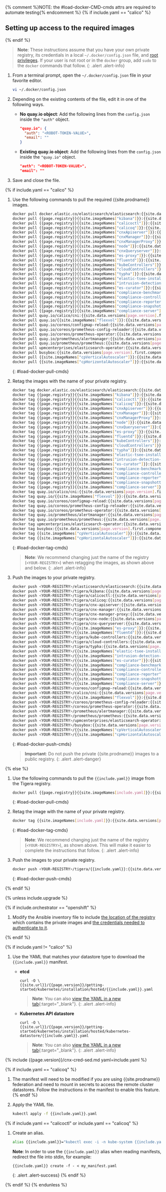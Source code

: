 {% comment %}NOTE: the #load-docker-CMD-cmds attrs are required to automate testing{% endcomment %}
{% if include.yaml == "calico" %}
## Setting up access to the required images
{% endif %}

> **Note**: These instructions assume that you have your own private registry,
> its credentials in a local `~/.docker/config.json` file, and
> [root privileges](https://docs.docker.com/install/linux/linux-postinstall/).
> If your user is not root or in the `docker` group, add `sudo` to the `docker` commands that follow.
{: .alert .alert-info}

1. From a terminal prompt, open the `~/.docker/config.json` file in your favorite editor.

   ```bash
   vi ~/.docker/config.json
   ```

1. Depending on the existing contents of the file, edit it in one of the following ways.

   - **No quay.io object**: Add the following lines from the `config.json` inside the `"auth"` object.

     ```json
     "quay.io": {
       "auth": "<ROBOT-TOKEN-VALUE>",
       "email": ""
     }
     ```

   - **Existing quay.io object**: Add the following lines from the `config.json` inside the `"quay.io"` object.

     ```json
     "auth": "<ROBOT-TOKEN-VALUE>",
     "email": ""
     ```

1. Save and close the file.

{% if include.yaml == "calico" %}

1. Use the following commands to pull the required {{site.prodname}} images.

   ```bash
   docker pull docker.elastic.co/elasticsearch/elasticsearch:{{site.data.versions[page.version].first.components["elasticsearch"].version}}
   docker pull {{page.registry}}{{site.imageNames["kibana"]}}:{{site.data.versions[page.version].first.components["kibana"].version}}
   docker pull {{page.registry}}{{site.imageNames["calicoctl"]}}:{{site.data.versions[page.version].first.components["calicoctl"].version}}
   docker pull {{page.registry}}{{site.imageNames["calicoq"]}}:{{site.data.versions[page.version].first.components["calicoq"].version}}
   docker pull {{page.registry}}{{site.imageNames["cnxApiserver"]}}:{{site.data.versions[page.version].first.components["cnx-apiserver"].version}}
   docker pull {{page.registry}}{{site.imageNames["cnxManager"]}}:{{site.data.versions[page.version].first.components["cnx-manager"].version}}
   docker pull {{page.registry}}{{site.imageNames["cnxManagerProxy"]}}:{{site.data.versions[page.version].first.components["cnx-manager-proxy"].version}}
   docker pull {{page.registry}}{{site.imageNames["node"]}}:{{site.data.versions[page.version].first.components["cnx-node"].version}}
   docker pull {{page.registry}}{{site.imageNames["cnxQueryserver"]}}:{{site.data.versions[page.version].first.components["cnx-queryserver"].version}}
   docker pull {{page.registry}}{{site.imageNames["es-proxy"]}}:{{site.data.versions[page.version].first.components["es-proxy"].version}}
   docker pull {{page.registry}}{{site.imageNames["fluentd"]}}:{{site.data.versions[page.version].first.components["fluentd"].version}}
   docker pull {{page.registry}}{{site.imageNames["kubeControllers"]}}:{{site.data.versions[page.version].first.components["cnx-kube-controllers"].version}}
   docker pull {{page.registry}}{{site.imageNames["cloudControllers"]}}:{{site.data.versions[page.version].first.components["cloud-controllers"].version}}
   docker pull {{page.registry}}{{site.imageNames["typha"]}}:{{site.data.versions[page.version].first.components["typha"].version}}
   docker pull {{page.registry}}{{site.imageNames["elastic-tsee-installer"]}}:{{site.data.versions[page.version].first.components["elastic-tsee-installer"].version}}
   docker pull {{page.registry}}{{site.imageNames["intrusion-detection-controller"]}}:{{site.data.versions[page.version].first.components["intrusion-detection-controller"].version}}
   docker pull {{page.registry}}{{site.imageNames["es-curator"]}}:{{site.data.versions[page.version].first.components["es-curator"].version}}
   docker pull {{page.registry}}{{site.imageNames["compliance-benchmarker"]}}:{{site.data.versions[page.version].first.components["compliance-benchmarker"].version}}
   docker pull {{page.registry}}{{site.imageNames["compliance-controller"]}}:{{site.data.versions[page.version].first.components["compliance-controller"].version}}
   docker pull {{page.registry}}{{site.imageNames["compliance-reporter"]}}:{{site.data.versions[page.version].first.components["compliance-reporter"].version}}
   docker pull {{page.registry}}{{site.imageNames["compliance-snapshotter"]}}:{{site.data.versions[page.version].first.components["compliance-snapshotter"].version}}
   docker pull {{page.registry}}{{site.imageNames["compliance-server"]}}:{{site.data.versions[page.version].first.components["compliance-server"].version}}
   docker pull quay.io/calico/cni:{{site.data.versions[page.version].first.components["calico/cni"].version}}
   docker pull quay.io/{{site.imageNames["flexvol"]}}:{{site.data.versions[page.version].first.components["flexvol"].version}}
   docker pull quay.io/coreos/configmap-reload:{{site.data.versions[page.version].first.components["configmap-reload"].version}}
   docker pull quay.io/coreos/prometheus-config-reloader:{{site.data.versions[page.version].first.components["prometheus-config-reloader"].version}}
   docker pull quay.io/coreos/prometheus-operator:{{site.data.versions[page.version].first.components["prometheus-operator"].version}}
   docker pull quay.io/prometheus/alertmanager:{{site.data.versions[page.version].first.components["alertmanager"].version}}
   docker pull quay.io/prometheus/prometheus:{{site.data.versions[page.version].first.components["prometheus"].version}}
   docker pull upmcenterprises/elasticsearch-operator:{{site.data.versions[page.version].first.components["elasticsearch-operator"].version}}
   docker pull busybox:{{site.data.versions[page.version].first.components["busybox"].version}}
   docker pull {{site.imageNames["cpVerticalAutoscaler"]}}:{{site.data.versions[page.version].first.components["cpVerticalAutoscaler"].version}}
   docker pull {{site.imageNames["cpHorizontalAutoscaler"]}}:{{site.data.versions[page.version].first.components["cpHorizontalAutoscaler"].version}}
   ```
   {: #load-docker-pull-cmds}

1. Retag the images with the name of your private registry.

   ```bash
   docker tag docker.elastic.co/elasticsearch/elasticsearch:{{site.data.versions[page.version].first.components["elasticsearch"].version}} <YOUR-REGISTRY>/elasticsearch/elasticsearch:{{site.data.versions[page.version].first.components["elasticsearch"].version}}
   docker tag {{page.registry}}{{site.imageNames["kibana"]}}:{{site.data.versions[page.version].first.components["kibana"].version}} <YOUR-REGISTRY>/tigera/kibana:{{site.data.versions[page.version].first.components["kibana"].version}}
   docker tag {{page.registry}}{{site.imageNames["calicoctl"]}}:{{site.data.versions[page.version].first.components["calicoctl"].version}} <YOUR-REGISTRY>/{{site.imageNames["calicoctl"]}}:{{site.data.versions[page.version].first.components["calicoctl"].version}}
   docker tag {{page.registry}}{{site.imageNames["calicoq"]}}:{{site.data.versions[page.version].first.components["calicoq"].version}} <YOUR-REGISTRY>/{{site.imageNames["calicoq"]}}:{{site.data.versions[page.version].first.components["calicoq"].version}}
   docker tag {{page.registry}}{{site.imageNames["cnxApiserver"]}}:{{site.data.versions[page.version].first.components["cnx-apiserver"].version}} <YOUR-REGISTRY>/{{site.imageNames["cnxApiserver"]}}:{{site.data.versions[page.version].first.components["cnx-apiserver"].version}}
   docker tag {{page.registry}}{{site.imageNames["cnxManager"]}}:{{site.data.versions[page.version].first.components["cnx-manager"].version}} <YOUR-REGISTRY>/{{site.imageNames["cnxManager"]}}:{{site.data.versions[page.version].first.components["cnx-manager"].version}}
   docker tag {{page.registry}}{{site.imageNames["cnxManagerProxy"]}}:{{site.data.versions[page.version].first.components["cnx-manager-proxy"].version}} <YOUR-REGISTRY>/{{site.imageNames["cnxManagerProxy"]}}:{{site.data.versions[page.version].first.components["cnx-manager-proxy"].version}}
   docker tag {{page.registry}}{{site.imageNames["node"]}}:{{site.data.versions[page.version].first.components["cnx-node"].version}} <YOUR-REGISTRY>/{{site.imageNames["node"]}}:{{site.data.versions[page.version].first.components["cnx-node"].version}}
   docker tag {{page.registry}}{{site.imageNames["cnxQueryserver"]}}:{{site.data.versions[page.version].first.components["cnx-queryserver"].version}} <YOUR-REGISTRY>/{{site.imageNames["cnxQueryserver"]}}:{{site.data.versions[page.version].first.components["cnx-queryserver"].version}}
   docker tag {{page.registry}}{{site.imageNames["es-proxy"]}}:{{site.data.versions[page.version].first.components["es-proxy"].version}} <YOUR-REGISTRY>/{{site.imageNames["es-proxy"]}}:{{site.data.versions[page.version].first.components["es-proxy"].version}}
   docker tag {{page.registry}}{{site.imageNames["fluentd"]}}:{{site.data.versions[page.version].first.components["fluentd"].version}} <YOUR-REGISTRY>/{{page.registry}}{{site.imageNames["fluentd"]}}:{{site.data.versions[page.version].first.components["fluentd"].version}}
   docker tag {{page.registry}}{{site.imageNames["kubeControllers"]}}:{{site.data.versions[page.version].first.components["cnx-kube-controllers"].version}} <YOUR-REGISTRY>/{{site.imageNames["kubeControllers"]}}:{{site.data.versions[page.version].first.components["cnx-kube-controllers"].version}}
   docker tag {{page.registry}}{{site.imageNames["cloudControllers"]}}:{{site.data.versions[page.version].first.components["cloud-controllers"].version}} <YOUR-REGISTRY>/{{site.imageNames["cloudControllers"]}}:{{site.data.versions[page.version].first.components["cloud-controllers"].version}}
   docker tag {{page.registry}}{{site.imageNames["typha"]}}:{{site.data.versions[page.version].first.components["typha"].version}} <YOUR-REGISTRY>/{{site.imageNames["typha"]}}:{{site.data.versions[page.version].first.components["typha"].version}}
   docker tag {{page.registry}}{{site.imageNames["elastic-tsee-installer"]}}:{{site.data.versions[page.version].first.components["elastic-tsee-installer"].version}} <YOUR-REGISTRY>/{{site.imageNames["elastic-tsee-installer"]}}:{{site.data.versions[page.version].first.components["elastic-tsee-installer"].version}}
   docker tag {{page.registry}}{{site.imageNames["intrusion-detection-controller"]}}:{{site.data.versions[page.version].first.components["intrusion-detection-controller"].version}} <YOUR-REGISTRY>/{{site.imageNames["intrusion-detection-controller"]}}:{{site.data.versions[page.version].first.components["intrusion-detection-controller"].version}}
   docker tag {{page.registry}}{{site.imageNames["es-curator"]}}:{{site.data.versions[page.version].first.components["es-curator"].version}} <YOUR-REGISTRY>/{{site.imageNames["es-curator"]}}:{{site.data.versions[page.version].first.components["es-curator"].version}}
   docker tag {{page.registry}}{{site.imageNames["compliance-benchmarker"]}}:{{site.data.versions[page.version].first.components["compliance-benchmarker"].version}} <YOUR-REGISTRY>/{{site.imageNames["compliance-benchmarker"]}}:{{site.data.versions[page.version].first.components["compliance-benchmarker"].version}}
   docker tag {{page.registry}}{{site.imageNames["compliance-controller"]}}:{{site.data.versions[page.version].first.components["compliance-controller"].version}} <YOUR-REGISTRY>/{{site.imageNames["compliance-controller"]}}:{{site.data.versions[page.version].first.components["compliance-controller"].version}}
   docker tag {{page.registry}}{{site.imageNames["compliance-reporter"]}}:{{site.data.versions[page.version].first.components["compliance-reporter"].version}} <YOUR-REGISTRY>/{{site.imageNames["compliance-reporter"]}}:{{site.data.versions[page.version].first.components["compliance-reporter"].version}}
   docker tag {{page.registry}}{{site.imageNames["compliance-snapshotter"]}}:{{site.data.versions[page.version].first.components["compliance-snapshotter"].version}} <YOUR-REGISTRY>/{{site.imageNames["compliance-snapshotter"]}}:{{site.data.versions[page.version].first.components["compliance-snapshotter"].version}}
   docker tag {{page.registry}}{{site.imageNames["compliance-server"]}}:{{site.data.versions[page.version].first.components["compliance-server"].version}} <YOUR-REGISTRY>/{{site.imageNames["compliance-server"]}}:{{site.data.versions[page.version].first.components["compliance-server"].version}}
   docker tag quay.io/calico/cni:{{site.data.versions[page.version].first.components["calico/cni"].version}} <YOUR-REGISTRY>/calico/cni:{{site.data.versions[page.version].first.components["calico/cni"].version}}
   docker tag quay.io/{{site.imageNames["flexvol"]}}:{{site.data.versions[page.version].first.components["flexvol"].version}} <YOUR-REGISTRY>/{{site.imageNames["flexvol"]}}:{{site.data.versions[page.version].first.components["flexvol"].version}}
   docker tag quay.io/coreos/configmap-reload:{{site.data.versions[page.version].first.components["configmap-reload"].version}} <YOUR-REGISTRY>/coreos/configmap-reload:{{site.data.versions[page.version].first.components["configmap-reload"].version}}
   docker tag quay.io/coreos/prometheus-config-reloader:{{site.data.versions[page.version].first.components["prometheus-config-reloader"].version}} <YOUR-REGISTRY>/coreos/prometheus-config-reloader:{{site.data.versions[page.version].first.components["prometheus-config-reloader"].version}}
   docker tag quay.io/coreos/prometheus-operator:{{site.data.versions[page.version].first.components["prometheus-operator"].version}} <YOUR-REGISTRY>/coreos/prometheus-operator:{{site.data.versions[page.version].first.components["prometheus-operator"].version}}
   docker tag quay.io/prometheus/alertmanager:{{site.data.versions[page.version].first.components["alertmanager"].version}} <YOUR-REGISTRY>/prometheus/alertmanager:{{site.data.versions[page.version].first.components["alertmanager"].version}}
   docker tag quay.io/prometheus/prometheus:{{site.data.versions[page.version].first.components["prometheus"].version}} <YOUR-REGISTRY>/prometheus/prometheus:{{site.data.versions[page.version].first.components["prometheus"].version}}
   docker tag upmcenterprises/elasticsearch-operator:{{site.data.versions[page.version].first.components["elasticsearch-operator"].version}} <YOUR-REGISTRY>/upmcenterprises/elasticsearch-operator:{{site.data.versions[page.version].first.components["elasticsearch-operator"].version}}
   docker tag busybox:{{site.data.versions[page.version].first.components["busybox"].version}} <YOUR-REGISTRY>/busybox:{{site.data.versions[page.version].first.components["busybox"].version}}
   docker tag {{site.imageNames["cpVerticalAutoscaler"]}}:{{site.data.versions[page.version].first.components["cpVerticalAutoscaler"].version}} <YOUR-REGISTRY>/{{site.imageNames["cpVerticalAutoscaler"]}}:{{site.data.versions[page.version].first.components["cpVerticalAutoscaler"].version}}
   docker tag {{site.imageNames["cpHorizontalAutoscaler"]}}:{{site.data.versions[page.version].first.components["cpHorizontalAutoscaler"].version}} <YOUR-REGISTRY>/{{site.imageNames["cpHorizontalAutoscaler"]}}:{{site.data.versions[page.version].first.components["cpHorizontalAutoscaler"].version}}
   ```
   {: #load-docker-tag-cmds}
   > **Note**: We recommend changing just the name of the registry (`<YOUR-REGISTRY>`)
   > when retagging the images, as shown above and below.
   {: .alert .alert-info}

1. Push the images to your private registry.

   ```bash
   docker push <YOUR-REGISTRY>/elasticsearch/elasticsearch:{{site.data.versions[page.version].first.components["elasticsearch"].version}}
   docker push <YOUR-REGISTRY>/tigera/kibana:{{site.data.versions[page.version].first.components["kibana"].version}}
   docker push <YOUR-REGISTRY>/tigera/calicoctl:{{site.data.versions[page.version].first.components["calicoctl"].version}}
   docker push <YOUR-REGISTRY>/tigera/calicoq:{{site.data.versions[page.version].first.components["calicoq"].version}}
   docker push <YOUR-REGISTRY>/tigera/cnx-apiserver:{{site.data.versions[page.version].first.components["cnx-apiserver"].version}}
   docker push <YOUR-REGISTRY>/tigera/cnx-manager:{{site.data.versions[page.version].first.components["cnx-manager"].version}}
   docker push <YOUR-REGISTRY>/tigera/cnx-manager-proxy:{{site.data.versions[page.version].first.components["cnx-manager-proxy"].version}}
   docker push <YOUR-REGISTRY>/tigera/cnx-node:{{site.data.versions[page.version].first.components["cnx-node"].version}}
   docker push <YOUR-REGISTRY>/tigera/cnx-queryserver:{{site.data.versions[page.version].first.components["cnx-queryserver"].version}}
   docker push <YOUR-REGISTRY>/{{site.imageNames["es-proxy"]}}:{{site.data.versions[page.version].first.components["es-proxy"].version}}
   docker push <YOUR-REGISTRY>/{{site.imageNames["fluentd"]}}:{{site.data.versions[page.version].first.components["fluentd"].version}}
   docker push <YOUR-REGISTRY>/tigera/kube-controllers:{{site.data.versions[page.version].first.components["cnx-kube-controllers"].version}}
   docker push <YOUR-REGISTRY>/tigera/cloud-controllers:{{site.data.versions[page.version].first.components["cloud-controllers"].version}}
   docker push <YOUR-REGISTRY>/tigera/typha:{{site.data.versions[page.version].first.components["typha"].version}}
   docker push <YOUR-REGISTRY>/{{site.imageNames["elastic-tsee-installer"]}}:{{site.data.versions[page.version].first.components["elastic-tsee-installer"].version}}
   docker push <YOUR-REGISTRY>/{{site.imageNames["intrusion-detection-controller"]}}:{{site.data.versions[page.version].first.components["intrusion-detection-controller"].version}}
   docker push <YOUR-REGISTRY>/{{site.imageNames["es-curator"]}}:{{site.data.versions[page.version].first.components["es-curator"].version}}
   docker push <YOUR-REGISTRY>/{{site.imageNames["compliance-benchmarker"]}}:{{site.data.versions[page.version].first.components["compliance-benchmarker"].version}}
   docker push <YOUR-REGISTRY>/{{site.imageNames["compliance-controller"]}}:{{site.data.versions[page.version].first.components["compliance-controller"].version}}
   docker push <YOUR-REGISTRY>/{{site.imageNames["compliance-reporter"]}}:{{site.data.versions[page.version].first.components["compliance-reporter"].version}}
   docker push <YOUR-REGISTRY>/{{site.imageNames["compliance-snapshotter"]}}:{{site.data.versions[page.version].first.components["compliance-snapshotter"].version}}
   docker push <YOUR-REGISTRY>/{{site.imageNames["compliance-server"]}}:{{site.data.versions[page.version].first.components["compliance-server"].version}}
   docker push <YOUR-REGISTRY>/coreos/configmap-reload:{{site.data.versions[page.version].first.components["configmap-reload"].version}}
   docker push <YOUR-REGISTRY>/calico/cni:{{site.data.versions[page.version].first.components["calico/cni"].version}}
   docker push <YOUR-REGISTRY>/{{site.imageNames["flexvol"]}}:{{site.data.versions[page.version].first.components["flexvol"].version}}
   docker push <YOUR-REGISTRY>/coreos/prometheus-config-reloader:{{site.data.versions[page.version].first.components["prometheus-config-reloader"].version}}
   docker push <YOUR-REGISTRY>/coreos/prometheus-operator:{{site.data.versions[page.version].first.components["prometheus-operator"].version}}
   docker push <YOUR-REGISTRY>/prometheus/alertmanager:{{site.data.versions[page.version].first.components["alertmanager"].version}}
   docker push <YOUR-REGISTRY>/prometheus/prometheus:{{site.data.versions[page.version].first.components["prometheus"].version}}
   docker push <YOUR-REGISTRY>/upmcenterprises/elasticsearch-operator:{{site.data.versions[page.version].first.components["elasticsearch-operator"].version}}
   docker push <YOUR-REGISTRY>/busybox:{{site.data.versions[page.version].first.components["busybox"].version}}
   docker push <YOUR-REGISTRY>/{{site.imageNames["cpVerticalAutoscaler"]}}:{{site.data.versions[page.version].first.components["cpVerticalAutoscaler"].version}}
   docker push <YOUR-REGISTRY>/{{site.imageNames["cpHorizontalAutoscaler"]}}:{{site.data.versions[page.version].first.components["cpHorizontalAutoscaler"].version}}
   ```
   {: #load-docker-push-cmds}

   > **Important**: Do not push the private {{site.prodname}} images to a public registry.
   {: .alert .alert-danger}

{% else %}

1. Use the following commands to pull the `{{include.yaml}}` image from the Tigera
   registry.

   ```bash
   docker pull {{page.registry}}{{site.imageNames[include.yaml]}}:{{site.data.versions[page.version].first.components[include.yaml].version}}
   ```
   {: #load-docker-pull-cmds}

1. Retag the image with the name of your private registry.

   ```bash
   docker tag {{site.imageNames[include.yaml]}}:{{site.data.versions[page.version].first.components[include.yaml].version}} <YOUR-REGISTRY>/tigera/{{include.yaml}}:{{site.data.versions[page.version].first.components[include.yaml].version}}
   ```
   {: #load-docker-tag-cmds}
   > **Note**: We recommend changing just the name of the registry (`<YOUR-REGISTRY>`),
   > as shown above. This will make it easier to complete the instructions that follow.
   {: .alert .alert-info}

1. Push the images to your private registry.

   ```bash
   docker push <YOUR-REGISTRY>/tigera/{{include.yaml}}:{{site.data.versions[page.version].first.components[include.yaml].version}}
   ```
   {: #load-docker-push-cmds}

{% endif %}

{% unless include.upgrade %}

{% if include.orchestrator == "openshift" %}

1. Modify the Ansible inventory file to include [the location of the registry](https://docs.openshift.com/container-platform/3.11/install/configuring_inventory_file.html#advanced-install-configuring-registry-location) which
   contains the private images and [the credentials needed to authenticate to it](https://github.com/openshift/openshift-ansible/blob/master/inventory/hosts.example#L223).

{% endif %}

{% if include.yaml != "calico" %}

1. Use the YAML that matches your datastore type to download the `{{include.yaml}}` manifest.

   - **etcd**

     ```
     curl -O \
     {{site.url}}/{{page.version}}/getting-started/kubernetes/installation/hosted/{{include.yaml}}.yaml
     ```

     > **Note**: You can also
     > [view the YAML in a new tab]({{site.baseurl}}/{{page.version}}/getting-started/kubernetes/installation/hosted/{{include.yaml}}.yaml){:target="_blank"}.
     {: .alert .alert-info}

   - **Kubernetes API datastore**

     ```
     curl -O \
     {{site.url}}/{{page.version}}/getting-started/kubernetes/installation/hosted/kubernetes-datastore/{{include.yaml}}.yaml
     ```

     > **Note**: You can also
     > [view the YAML in a new tab]({{site.baseurl}}/{{page.version}}/getting-started/kubernetes/installation/hosted/kubernetes-datastore/{{include.yaml}}.yaml){:target="_blank"}.
     {: .alert .alert-info}

{% include {{page.version}}/cnx-cred-sed.md yaml=include.yaml %}

{% if include.yaml == "calicoq" %}
1. The manifest will need to be modified if you are using {{site.prodname}} federation and need to mount in secrets to
   access the remote cluster datastores. Follow the instructions in the manifest to enable this feature.
{% endif %}

1. Apply the YAML file.

   ```bash
   kubectl apply -f {{include.yaml}}.yaml
   ```
{% if include.yaml == "calicoctl" or include.yaml == "calicoq" %}
1. Create an alias.

   ```bash
   alias {{include.yaml}}="kubectl exec -i -n kube-system {{include.yaml}} /{{include.yaml}} -- "
   ```

   **Note**: In order to use the `{{include.yaml}}` alias
   when reading manifests, redirect the file into stdin, for example:
   ```
   {{include.yaml}} create -f - < my_manifest.yaml
   ```
   {: .alert .alert-success}
{% endif %}

{% endif %}
{% endunless %}
